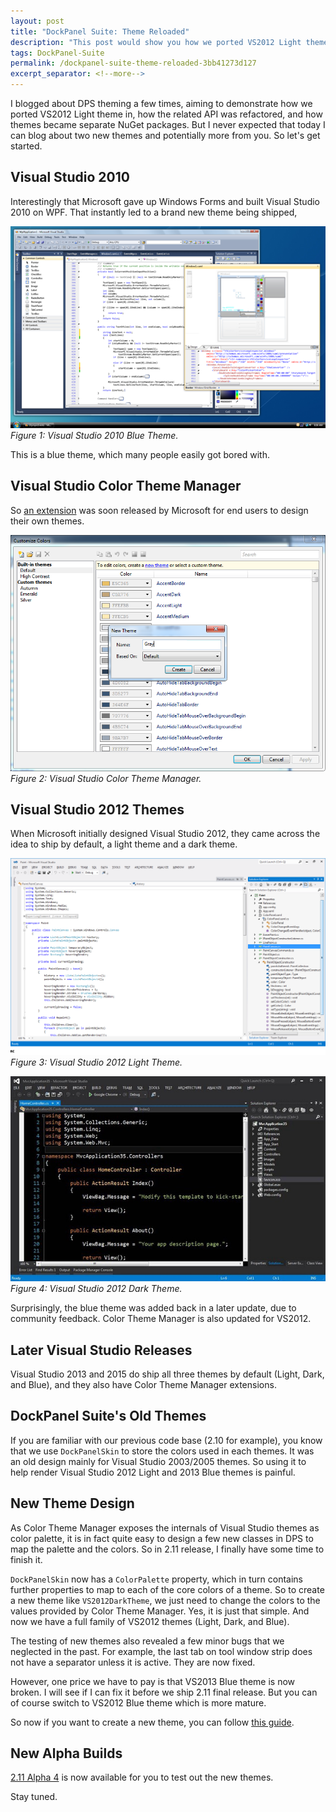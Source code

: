 ```yaml
---
layout: post
title: "DockPanel Suite: Theme Reloaded"
description: "This post would show you how we ported VS2012 Light theme in, how the related API was refactored, and how themes became separate NuGet packages."
tags: DockPanel-Suite
permalink: /dockpanel-suite-theme-reloaded-3bb41273d127
excerpt_separator: <!--more-->
---
```

I blogged about DPS theming a few times, aiming to demonstrate how we ported VS2012 Light theme in, how the related API was refactored, and how themes became separate NuGet packages. But I never expected that today I can blog about two new themes and potentially more from you. So let's get started.
<!--more-->

## Visual Studio 2010

Interestingly that Microsoft gave up Windows Forms and built Visual Studio 2010 on WPF. That instantly led to a brand new theme being shipped,

![img-description](/images/vs2010-blue.png)
_Figure 1: Visual Studio 2010 Blue Theme._

This is a blue theme, which many people easily got bored with.

## Visual Studio Color Theme Manager
So [an extension](https://blogs.msdn.microsoft.com/visualstudio/2010/01/04/changing-visual-studios-color-palette/) was soon released by Microsoft for end users to design their own themes.

![img-description](/images/theme-editor.png)
_Figure 2: Visual Studio Color Theme Manager._

## Visual Studio 2012 Themes
When Microsoft initially designed Visual Studio 2012, they came across the idea to ship by default, a light theme and a dark theme.

![img-description](/images/vs2012-light.png)
_Figure 3: Visual Studio 2012 Light Theme._

![img-description](/images/vs2012-dark.jpg)
_Figure 4: Visual Studio 2012 Dark Theme._

Surprisingly, the blue theme was added back in a later update, due to community feedback. Color Theme Manager is also updated for VS2012.

## Later Visual Studio Releases
Visual Studio 2013 and 2015 do ship all three themes by default (Light, Dark, and Blue), and they also have Color Theme Manager extensions.

## DockPanel Suite's Old Themes
If you are familiar with our previous code base (2.10 for example), you know that we use `DockPanelSkin` to store the colors used in each themes. It was an old design mainly for Visual Studio 2003/2005 themes. So using it to help render Visual Studio 2012 Light and 2013 Blue themes is painful.

## New Theme Design
As Color Theme Manager exposes the internals of Visual Studio themes as color palette, it is in fact quite easy to design a few new classes in DPS to map the palette and the colors. So in 2.11 release, I finally have some time to finish it.

`DockPanelSkin` now has a `ColorPalette` property, which in turn contains further properties to map to each of the core colors of a theme. So to create a new theme like `VS2012DarkTheme`, we just need to change the colors to the values provided by Color Theme Manager. Yes, it is just that simple. And now we have a full family of VS2012 themes (Light, Dark, and Blue).

The testing of new themes also revealed a few minor bugs that we neglected in the past. For example, the last tab on tool window strip does not have a separator unless it is active. They are now fixed.

However, one price we have to pay is that VS2013 Blue theme is now broken. I will see if I can fix it before we ship 2.11 final release. But you can of course switch to VS2012 Blue theme which is more mature.

So now if you want to create a new theme, you can follow [this guide](http://docs.dockpanelsuite.com/themes/creating-new-theme.html).

## New Alpha Builds
[2.11 Alpha 4](https://www.nuget.org/packages/DockPanelSuite/2.11.0-alpha4) is now available for you to test out the new themes.

Stay tuned.
